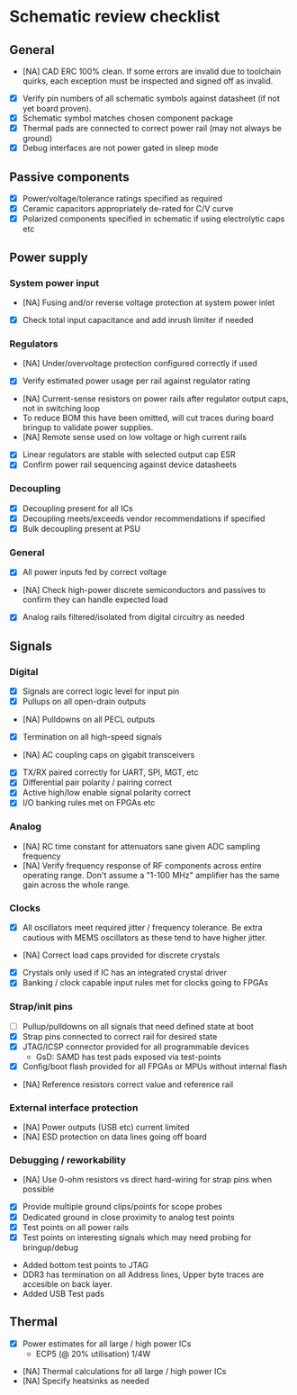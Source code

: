 # Schematic review checklist

## General

- [NA] CAD ERC 100% clean. If some errors are invalid due to toolchain quirks, each exception must be inspected and signed off as invalid.
- [X] Verify pin numbers of all schematic symbols against datasheet (if not yet board proven).
- [X] Schematic symbol matches chosen component package
- [X] Thermal pads are connected to correct power rail (may not always be ground)
- [x] Debug interfaces are not power gated in sleep mode

## Passive components
* [X] Power/voltage/tolerance ratings specified as required
* [X] Ceramic capacitors appropriately de-rated for C/V curve
* [X] Polarized components specified in schematic if using electrolytic caps etc

## Power supply

### System power input

* [NA] Fusing and/or reverse voltage protection at system power inlet
* [x] Check total input capacitance and add inrush limiter if needed

### Regulators

* [NA] Under/overvoltage protection configured correctly if used
* [X] Verify estimated power usage per rail against regulator rating
* [NA] Current-sense resistors on power rails after regulator output caps, not in switching loop
 * To reduce BOM this have been omitted, will cut traces during board bringup to validate power supplies.
* [NA] Remote sense used on low voltage or high current rails
* [X] Linear regulators are stable with selected output cap ESR
* [X] Confirm power rail sequencing against device datasheets

### Decoupling
* [X] Decoupling present for all ICs
* [X] Decoupling meets/exceeds vendor recommendations if specified
* [X] Bulk decoupling present at PSU

### General
* [X] All power inputs fed by correct voltage
* [NA] Check high-power discrete semiconductors and passives to confirm they can handle expected load
* [X] Analog rails filtered/isolated from digital circuitry as needed

## Signals

### Digital

* [X] Signals are correct logic level for input pin
* [X] Pullups on all open-drain outputs
* [NA] Pulldowns on all PECL outputs
* [X] Termination on all high-speed signals
* [NA] AC coupling caps on gigabit transceivers
* [X] TX/RX paired correctly for UART, SPI, MGT, etc
* [X] Differential pair polarity / pairing correct
* [X] Active high/low enable signal polarity correct
* [X] I/O banking rules met on FPGAs etc

### Analog

* [NA] RC time constant for attenuators sane given ADC sampling frequency
* [NA] Verify frequency response of RF components across entire operating range. Don't assume a "1-100 MHz" amplifier has the same gain across the whole range.

### Clocks

* [X] All oscillators meet required jitter / frequency tolerance. Be extra cautious with MEMS oscillators as these tend to have higher jitter.
* [NA] Correct load caps provided for discrete crystals
* [X] Crystals only used if IC has an integrated crystal driver
* [X] Banking / clock capable input rules met for clocks going to FPGAs

### Strap/init pins
* [ ] Pullup/pulldowns on all signals that need defined state at boot
* [X] Strap pins connected to correct rail for desired state
* [x] JTAG/ICSP connector provided for all programmable devices
    * GsD: SAMD has test pads exposed via test-points
* [x] Config/boot flash provided for all FPGAs or MPUs without internal flash
* [NA] Reference resistors correct value and reference rail

### External interface protection

* [NA] Power outputs (USB etc) current limited
* [NA] ESD protection on data lines going off board

### Debugging / reworkability

* [NA] Use 0-ohm resistors vs direct hard-wiring for strap pins when possible
* [X] Provide multiple ground clips/points for scope probes
* [x] Dedicated ground in close proximity to analog test points
* [X] Test points on all power rails
* [x] Test points on interesting signals which may need probing for bringup/debug
 * Added bottom test points to JTAG
 * DDR3 has termination on all Address lines, Upper byte traces are accesible on back layer.
 * Added USB Test pads

## Thermal

* [X] Power estimates for all large / high power ICs
    * ECP5 (@ 20% utilisation) 1/4W
* [NA] Thermal calculations for all large / high power ICs
* [NA] Specify heatsinks as needed

